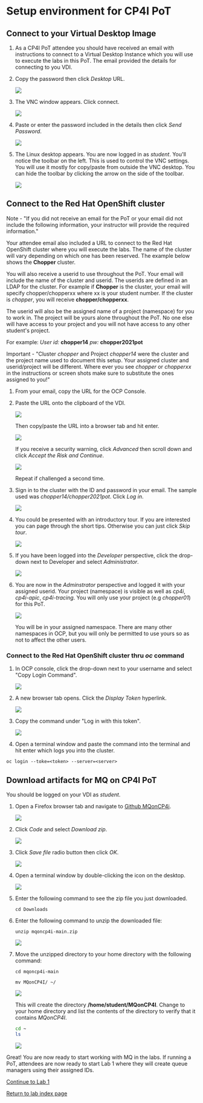 # Setup environment for CP4I PoT

## Connect to your Virtual Desktop Image

1. As a CP4I PoT attendee you should have received an email with instructions to connect to a Virtual Desktop Instance which you will use to execute the labs in this PoT. The email provided the details for connecting to you VDI.

1. Copy the password then click *Desktop* URL.

	![](./images/image101a.png)

1. The VNC window appears. Click connect.

	![](./images/image17o.png)

1. Paste or enter the password included in the details then click *Send Password*.

	![](./images/image18o.png)

1. The Linux desktop appears. You are now logged in as *student*. You'll notice the toolbar on the left. This is used to control the VNC settings. You will use it mostly for copy/paste from outside the VNC desktop. You can hide the toolbar by clicking the arrow on the side of the toolbar.

	![](./images/image19o.png)

## Connect to the Red Hat OpenShift cluster

Note - "If you did not receive an email for the PoT or your email did not include the following information, your instructor will provide the required information."

Your attendee email also included a URL to connect to the Red Hat OpenShift cluster where you will execute the labs. The name of the cluster will vary depending on which one has been reserved. The example below shows the **Chopper** cluster.

You will also receive a userid to use throughout the PoT. Your email will include the name of the cluster and userid. The userids are defined in an LDAP for the cluster. For example if **Chopper** is the cluster, your email will specify chopper/chopperxx where xx is your student number. If the cluster is *chopper*, you will receive  **chopper/chopperxx**.

The userid will also be the assigned name of a project (namespace) for you to work in. The project will be yours alone throughout the PoT. No one else will have access to your project and you will not have access to any other student's project.  

 For example: *User id:*  **chopper14** *pw:* **chopper2021pot**

Important - "Cluster *chopper* and Project *chopper14* were the cluster and the project name used to document this setup. Your assigned cluster and userid/project will be different. Where ever you see *chopper* or *chopperxx* in the instructions or screen shots make sure to substitute the ones assigned to you!"

1. From your email, copy the URL for the OCP Console.

1. Paste the URL onto the clipboard of the VDI.

	![](./images/image104.png)

	Then copy/paste the URL into a browser tab and hit enter.

	![](./images/image104f.png)

	If you receive a security warning, click *Advanced* then scroll down and click *Accept the Risk and Continue*.

	![](./images/image104a.png)

	Repeat if challenged a second time.

1. Sign in to the cluster with the ID and password in your email. The sample used was *chopper14/chopper2021pot*. Click *Log in*.

	![](./images/image104b.png)

1. You could be presented with an introductory tour. If you are interested you can page through the short tips. Otherwise you can just click *Skip tour*.

	![](./images/image104d.png)

1. If you have been logged into the *Developer* perspective, click the drop-down next to Developer and select *Administrator*.

	![](./images/image104c.png)

1. You are now in the *Adminstrator* perspective and logged it with your assigned userid. Your project (namespace) is visible as well as *cp4i*, *cp4i-apic*, *cp4i-tracing*. You will only use your project (e.g *chopper01*) for this PoT.

	![](./images/image104e.png)

	You will be in your assigned namespace. There are many other namespaces in OCP, but you will only be permitted to use yours so as not to affect the other users.

### Connect to the Red Hat OpenShift cluster thru *oc* command

1. In OCP console, click the drop-down next to your username and select "Copy Login Command".

	![](./images/image115.png)

1. A new browser tab opens. Click the *Display Token* hyperlink.

	![](./images/image116.png)

1. Copy the command under "Log in with this token".

	![](./images/image117.png)

1. Open a terminal window and paste the command into the terminal and hit enter which logs you into the cluster.
```
oc login --toke=<token> --server=<server>
```

<a name="download"></a>
## Download artifacts for MQ on CP4I PoT

You should be logged on your VDI as *student*.

1. Open a Firefox browser tab and navigate to [Github MQonCP4i](https://github.com/ibm-cloudintegration/mqoncp4i).

	![](./images/image108.png)

1. Click *Code* and select *Download zip*.

	![](./images/image109.png)

1. Click *Save file* radio button then click *OK*.

	![](./images/image110.png)

1. Open a terminal window by double-clicking the icon on the desktop.

	![](./images/image111.png)

1. Enter the following command to see the zip file you just downloaded.

	```
	cd Downloads
	```

1. Enter the following command to unzip the downloaded file:

	```
	unzip mqoncp4i-main.zip
	```

	![](./images/image112a.png)

1. Move the unzipped directory to your home directory with the following command:

	```
	cd mqoncp4i-main
	```

	```
	mv MQonCP4I/ ~/
	```

	![](./images/image113a.png)

	This will create the directory **/home/student/MQonCP4I**. Change to your home directory and list the contents of the directory to verify that it contains *MQonCP4I*.

	```sh
	cd ~
	ls
	```

	![](./images/image114a.png)

Great! You are now ready to start working with MQ in the labs. If running a PoT, attendees are now ready to start Lab 1 where they will create queue managers using their assigned IDs.

[Continue to Lab 1](../Lab_1/mq_cp4i_pot_lab1.html)

[Return to lab index page](../index.md)
